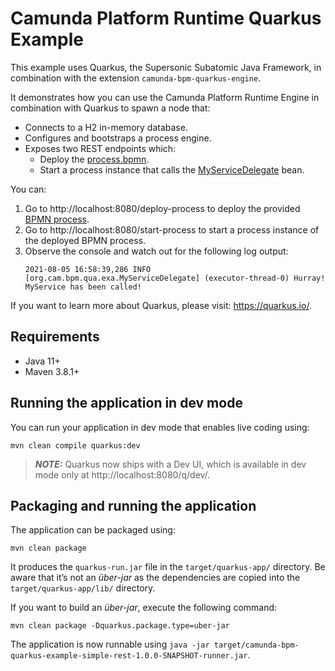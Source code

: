 # Camunda Platform Runtime Quarkus Example

This example uses Quarkus, the Supersonic Subatomic Java Framework, 
in combination with the extension  `camunda-bpm-quarkus-engine`.

It demonstrates how you can use the Camunda Platform Runtime Engine in combination with Quarkus to spawn a node that:

* Connects to a H2 in-memory database.
* Configures and bootstraps a process engine.
* Exposes two REST endpoints which:
  * Deploy the [process.bpmn](src/main/resources/process.bpmn).
  * Start a process instance that calls the [MyServiceDelegate](src/main/java/org/camunda/bpm/quarkus/example/MyServiceDelegate.java) bean.

You can:
1. Go to http://localhost:8080/deploy-process to deploy the provided [BPMN process](src/main/resources/process.bpmn).
2. Go to http://localhost:8080/start-process to start a process instance of the deployed BPMN process.
3. Observe the console and watch out for the following log output:
   ```
   2021-08-05 16:58:39,286 INFO  [org.cam.bpm.qua.exa.MyServiceDelegate] (executor-thread-0) Hurray! MyService has been called!
   ```

If you want to learn more about Quarkus, please visit: https://quarkus.io/.

## Requirements

* Java 11+
* Maven 3.8.1+

## Running the application in dev mode

You can run your application in dev mode that enables live coding using:
```shell script
mvn clean compile quarkus:dev
```

> **_NOTE:_**  Quarkus now ships with a Dev UI, which is available in dev mode only at http://localhost:8080/q/dev/.

## Packaging and running the application

The application can be packaged using:
```shell script
mvn clean package
```
It produces the `quarkus-run.jar` file in the `target/quarkus-app/` directory.
Be aware that it’s not an _über-jar_ as the dependencies are copied into the `target/quarkus-app/lib/` directory.

If you want to build an _über-jar_, execute the following command:
```shell script
mvn clean package -Dquarkus.package.type=uber-jar
```

The application is now runnable using `java -jar target/camunda-bpm-quarkus-example-simple-rest-1.0.0-SNAPSHOT-runner.jar`.